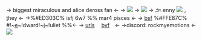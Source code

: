 -> biggest miraculous and alice deross fan <-
-> ![](https://media.discordapp.net/attachments/1088857978976870420/1138873280607035493/Untitled588_20230809173533.PNG)
-> ![](https://media.discordapp.net/attachments/1096639589852123136/1201769859982303262/Untitled42_20240129230412.png?ex=65cb0666&is=65b89166&hm=807bb124c70a14c224a4b20ce529aed634370512f88c9260ae1c2ee708cd6899&)
-> ౨ৎ  enn*y*  ![](https://watermelon.crd.co/assets/images/gallery02/7b701768.gif?v=2a41aca3)  ◞ [t](https://en.pronouns.page/@ennymarch4)hey <-
->%#ED303C% isfj 6w7 %% mar4 pisces <-
->  [bsf](https://rentry.co/edwardnashton) %#FFE87C% #!~[e](https://the-batman-universe.fandom.com/wiki/Riddler)~!dward!~[j](https://lollipopchainsaw.fandom.com/wiki/Juliet_Starling)~!uliet %%<-
-> [urls](https://rentry.org/jellyfishfield)　 [byf](https://rentry.co/creep)　<-
->discord: rockmyemotions <-
![](https://media.discordapp.net/attachments/1088857978976870420/1138873280762216519/Untitled588_20230809173540.PNG)